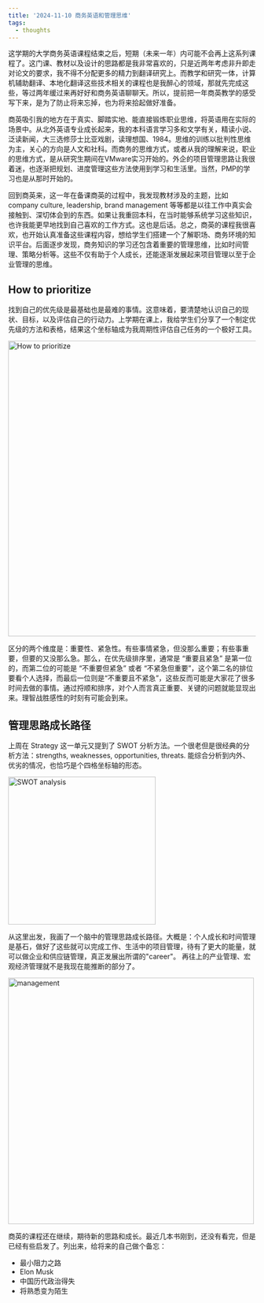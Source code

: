```yaml
---
title: '2024-11-10 商务英语和管理思维'
tags:
  - thoughts
---
```


这学期的大学商务英语课程结束之后，短期（未来一年）内可能不会再上这系列课程了。这门课、教材以及设计的思路都是我非常喜欢的，只是近两年考虑非升即走对论文的要求，我不得不分配更多的精力到翻译研究上。而教学和研究一体，计算机辅助翻译、本地化翻译这些技术相关的课程也是我醉心的领域，那就先完成这些，等过两年缓过来再好好和商务英语聊聊天。所以，提前把一年商英教学的感受写下来，是为了防止将来忘掉，也为将来拾起做好准备。

商英吸引我的地方在于真实、脚踏实地、能直接锻炼职业思维，将英语用在实际的场景中。从北外英语专业成长起来，我的本科语言学习多和文学有关，精读小说、泛读新闻，大三选修莎士比亚戏剧，读理想国、1984。思维的训练以批判性思维为主，关心的方向是人文和社科。而商务的思维方式，或者从我的理解来说，职业的思维方式，是从研究生期间在VMware实习开始的。外企的项目管理思路让我很着迷，也逐渐把规划、进度管理这些方法使用到学习和生活里。当然，PMP的学习也是从那时开始的。

回到商英来，这一年在备课商英的过程中，我发现教材涉及的主题，比如company culture, leadership, brand management 等等都是以往工作中真实会接触到、深切体会到的东西。如果让我重回本科，在当时能够系统学习这些知识，也许我能更早地找到自己喜欢的工作方式。这也是后话。总之，商英的课程我很喜欢，也开始认真准备这些课程内容，想给学生们搭建一个了解职场、商务环境的知识平台。后面逐步发现，商务知识的学习还包含着重要的管理思维，比如时间管理、策略分析等。这些不仅有助于个人成长，还能逐渐发展起来项目管理以至于企业管理的思维。

## How to prioritize

找到自己的优先级是最基础也是最难的事情。这意味着，要清楚地认识自己的现状、目标，以及评估自己的行动力。上学期在课上，我给学生们分享了一个制定优先级的方法和表格，结果这个坐标轴成为我周期性评估自己任务的一个极好工具。

<img src="{{chezvivian.github.io}}/images/Urgent_and_important.png" alt="How to prioritize" width="600"/>  

区分的两个维度是：重要性、紧急性。有些事情紧急，但没那么重要；有些事重要，但要的又没那么急。那么，在优先级排序里，通常是 “重要且紧急” 是第一位的，而第二位的可能是 “不重要但紧急” 或者 “不紧急但重要”，这个第二名的排位要看个人选择，而最后一位则是“不重要且不紧急”，这些反而可能是大家花了很多时间去做的事情。通过捋顺和排序，对个人而言真正重要、关键的问题就能显现出来。理智战胜感性的时刻有可能会到来。

## 管理思路成长路径

上周在 Strategy 这一单元又提到了 SWOT 分析方法。一个很老但是很经典的分析方法：strengths, weaknesses, opportunities, threats. 能综合分析到内外、优劣的情况，也恰巧是个四格坐标轴的形态。

<img src="{{chezvivian.github.io}}/images/SWOT.jpg" alt="SWOT analysis" width="300"/>  

从这里出发，我画了一个脑中的管理思路成长路径。大概是：个人成长和时间管理是基石，做好了这些就可以完成工作、生活中的项目管理，待有了更大的能量，就可以做企业和供应链管理，真正发展出所谓的"career"。 再往上的产业管理、宏观经济管理就不是我现在能推断的部分了。


<img src="{{chezvivian.github.io}}/images/management.png" alt="management" width="500"/>  


商英的课程还在继续，期待新的思路和成长。最近几本书刚到，还没有看完，但是已经有些启发了。列出来，给将来的自己做个备忘：

- 最小阻力之路
- Elon Musk
- 中国历代政治得失
- 将熟悉变为陌生
